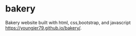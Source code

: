 # bakery
Bakery website built with html, css,bootstrap, and  javascript
https://youngjer79.github.io/bakery/.
